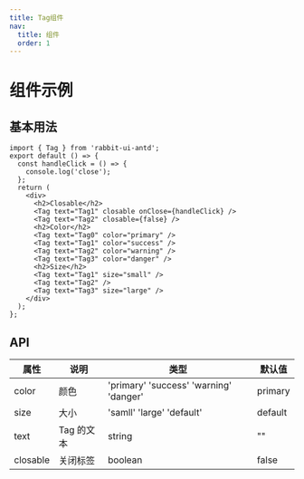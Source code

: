```yaml
---
title: Tag组件
nav:
  title: 组件
  order: 1
---
```


# 组件示例

<code src="./demo/basic.tsx"></code>

## 基本用法

```tsx
import { Tag } from 'rabbit-ui-antd';
export default () => {
  const handleClick = () => {
    console.log('close');
  };
  return (
    <div>
      <h2>Closable</h2>
      <Tag text="Tag1" closable onClose={handleClick} />
      <Tag text="Tag2" closable={false} />
      <h2>Color</h2>
      <Tag text="Tag0" color="primary" />
      <Tag text="Tag1" color="success" />
      <Tag text="Tag2" color="warning" />
      <Tag text="Tag3" color="danger" />
      <h2>Size</h2>
      <Tag text="Tag1" size="small" />
      <Tag text="Tag2" />
      <Tag text="Tag3" size="large" />
    </div>
  );
};
```

## API

| 属性     | 说明       | 类型                                   | 默认值  |
| -------- | ---------- | -------------------------------------- | ------- |
| color    | 颜色       | 'primary' 'success' 'warning' 'danger' | primary |
| size     | 大小       | 'samll' 'large' 'default'              | default |
| text     | Tag 的文本 | string                                 | ""      |
| closable | 关闭标签   | boolean                                | false   |

<!-- <code src="./demo/basic.tsx"></code> -->
